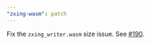 ```yaml
---
"zxing-wasm": patch
---
```


Fix the `zxing_writer.wasm` size issue. See [#190](https://github.com/Sec-ant/zxing-wasm/discussions/190).
